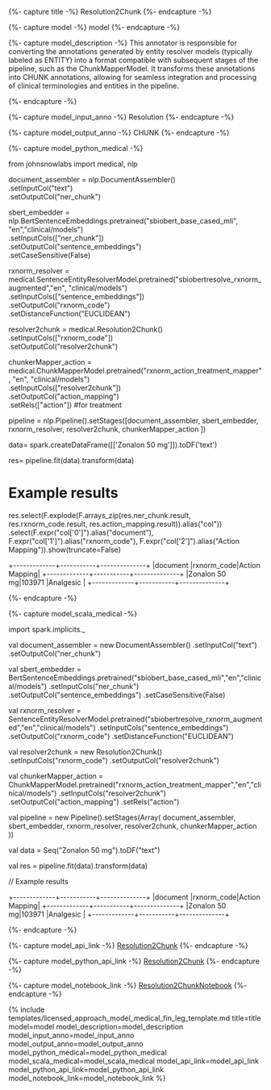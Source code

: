 {%- capture title -%}
Resolution2Chunk
{%- endcapture -%}

{%- capture model -%}
model
{%- endcapture -%}

{%- capture model_description -%}
This annotator is responsible for converting the annotations generated by entity resolver models (typically labeled as ENTITY) into a format compatible with subsequent stages of the pipeline, such as the ChunkMapperModel. It transforms these annotations into CHUNK annotations, allowing for seamless integration and processing of clinical terminologies and entities in the pipeline.

{%- endcapture -%}

{%- capture model_input_anno -%}
Resolution
{%- endcapture -%}

{%- capture model_output_anno -%}
CHUNK
{%- endcapture -%}

{%- capture model_python_medical -%}

from johnsnowlabs import medical, nlp

document_assembler = nlp.DocumentAssembler()\
      .setInputCol("text")\
      .setOutputCol("ner_chunk")

sbert_embedder = nlp.BertSentenceEmbeddings.pretrained("sbiobert_base_cased_mli", "en","clinical/models")\
      .setInputCols(["ner_chunk"])\
      .setOutputCol("sentence_embeddings")\
      .setCaseSensitive(False)

rxnorm_resolver = medical.SentenceEntityResolverModel.pretrained("sbiobertresolve_rxnorm_augmented","en", "clinical/models") \
      .setInputCols(["sentence_embeddings"]) \
      .setOutputCol("rxnorm_code")\
      .setDistanceFunction("EUCLIDEAN")

resolver2chunk = medical.Resolution2Chunk()\
      .setInputCols(["rxnorm_code"]) \
      .setOutputCol("resolver2chunk")

chunkerMapper_action = medical.ChunkMapperModel.pretrained("rxnorm_action_treatment_mapper", "en", "clinical/models")\
      .setInputCols(["resolver2chunk"])\
      .setOutputCol("action_mapping")\
      .setRels(["action"]) #for treatment

pipeline = nlp.Pipeline().setStages([document_assembler,
                                 sbert_embedder,
                                 rxnorm_resolver,
                                 resolver2chunk,
                                 chunkerMapper_action
                                 ])

data= spark.createDataFrame([['Zonalon 50 mg']]).toDF('text')

res= pipeline.fit(data).transform(data)

# Example results

res.select(F.explode(F.arrays_zip(res.ner_chunk.result,
                                  res.rxnorm_code.result,
                                  res.action_mapping.result)).alias("col"))\
    .select(F.expr("col['0']").alias("document"),
            F.expr("col['1']").alias("rxnorm_code"),
            F.expr("col['2']").alias("Action Mapping")).show(truncate=False)

+-------------+-----------+--------------+
|document     |rxnorm_code|Action Mapping|
+-------------+-----------+--------------+
|Zonalon 50 mg|103971     |Analgesic     |
+-------------+-----------+--------------+


{%- endcapture -%}


{%- capture model_scala_medical -%}

import spark.implicits._

val document_assembler = new DocumentAssembler()
  .setInputCol("text")
  .setOutputCol("ner_chunk")

val sbert_embedder = BertSentenceEmbeddings.pretrained("sbiobert_base_cased_mli","en","clinical/models")
  .setInputCols("ner_chunk")
  .setOutputCol("sentence_embeddings")
  .setCaseSensitive(False)

val rxnorm_resolver = SentenceEntityResolverModel.pretrained("sbiobertresolve_rxnorm_augmented","en","clinical/models")
  .setInputCols("sentence_embeddings")
  .setOutputCol("rxnorm_code")
  .setDistanceFunction("EUCLIDEAN")

val resolver2chunk = new Resolution2Chunk()
  .setInputCols("rxnorm_code")
  .setOutputCol("resolver2chunk")

val chunkerMapper_action = ChunkMapperModel.pretrained("rxnorm_action_treatment_mapper","en","clinical/models")
  .setInputCols("resolver2chunk")
  .setOutputCol("action_mapping")
  .setRels("action")

val pipeline = new Pipeline().setStages(Array(
    document_assembler, 
    sbert_embedder, 
    rxnorm_resolver, 
    resolver2chunk, 
    chunkerMapper_action )) 

val data = Seq("Zonalon 50 mg").toDF("text") 

val res = pipeline.fit(data).transform(data)

// Example results

+-------------+-----------+--------------+
|document     |rxnorm_code|Action Mapping|
+-------------+-----------+--------------+
|Zonalon 50 mg|103971     |Analgesic     |
+-------------+-----------+--------------+

{%- endcapture -%}


{%- capture model_api_link -%}
[Resolution2Chunk](https://nlp.johnsnowlabs.com/licensed/api/com/johnsnowlabs/nlp/annotators/resolution/Resolution2Chunk.html)
{%- endcapture -%}

{%- capture model_python_api_link -%}
[Resolution2Chunk](https://nlp.johnsnowlabs.com/licensed/api/python/reference/autosummary/sparknlp_jsl/annotator/resolution2_chunk/index.html#sparknlp_jsl.annotator.resolution2_chunk.Resolution2Chunk)
{%- endcapture -%}

{%- capture model_notebook_link -%}
[Resolution2ChunkNotebook](https://github.com/JohnSnowLabs/spark-nlp-workshop/blob/Healthcare_MOOC/Spark_NLP_Udemy_MOOC/Healthcare_NLP/Resolution2Chunk.ipynb)
{%- endcapture -%}

{% include templates/licensed_approach_model_medical_fin_leg_template.md
title=title
model=model
model_description=model_description
model_input_anno=model_input_anno
model_output_anno=model_output_anno
model_python_medical=model_python_medical
model_scala_medical=model_scala_medical
model_api_link=model_api_link
model_python_api_link=model_python_api_link
model_notebook_link=model_notebook_link
%}
